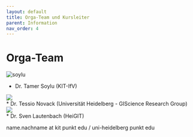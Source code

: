 ```yaml
---
layout: default
title: Orga-Team und Kursleiter
parent: Information
nav_order: 4
---
```


# Orga-Team
![soylu]({{BASE_PATH}}/soylu.jpg)
* Dr. Tamer Soylu (KIT-IfV)
<img src="{{site.url}}/images/novack.png" style="display: block; margin: auto;" />
* Dr. Tessio Novack (Universität Heidelberg - GIScience Research Group)
<img src="{{site.url}}/images/lautenbach.jpg" style="display: block; margin: auto;" />
* Dr. Sven Lautenbach (HeiGIT)

name.nachname at kit punkt edu / uni-heidelberg punkt edu
